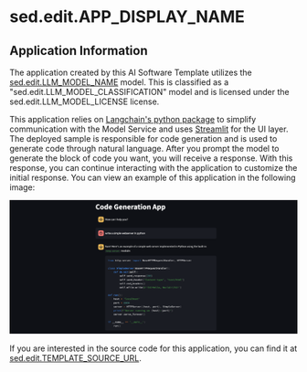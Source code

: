 <!-- Original Recipe README: https://github.com/containers/ai-lab-recipes/blob/main/recipes/natural_language_processing/codegen/README.md
-->

# sed.edit.APP_DISPLAY_NAME

## Application Information

The application created by this AI Software Template utilizes the [sed.edit.LLM_MODEL_NAME](sed.edit.LLM_MODEL_SRC) model. This is classified as a "sed.edit.LLM_MODEL_CLASSIFICATION" model and is licensed under the sed.edit.LLM_MODEL_LICENSE license.

This application relies on [Langchain's python package](https://python.langchain.com/docs/introduction/) to simplify communication with the Model Service and uses [Streamlit](https://streamlit.io/) for the UI layer. The deployed sample is responsible for code generation and is used to generate code through natural language. After you prompt the model to generate the block of code you want, you will receive a response. With this response, you can continue interacting with the application to customize the initial response. You can view an example of this application in the following image:

![image](./images/codegen.png)

If you are interested in the source code for this application, you can find it at [sed.edit.TEMPLATE_SOURCE_URL](sed.edit.TEMPLATE_SOURCE_URL).